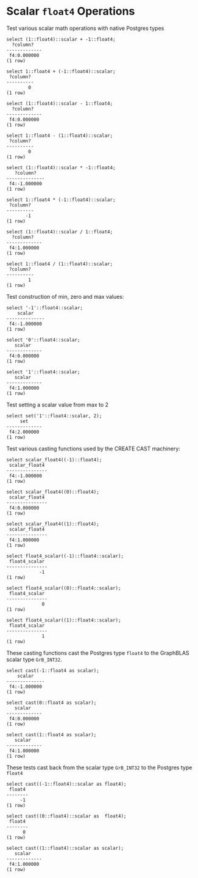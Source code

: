 # Scalar `float4` Operations

Test various scalar math operations with native Postgres types
``` postgres-console
select (1::float4)::scalar + -1::float4;
  ?column?   
-------------
 f4:0.000000
(1 row)

select 1::float4 + (-1::float4)::scalar;
 ?column? 
----------
        0
(1 row)

select (1::float4)::scalar - 1::float4;
  ?column?   
-------------
 f4:0.000000
(1 row)

select 1::float4 - (1::float4)::scalar;
 ?column? 
----------
        0
(1 row)

select (1::float4)::scalar * -1::float4;
   ?column?   
--------------
 f4:-1.000000
(1 row)

select 1::float4 * (-1::float4)::scalar;
 ?column? 
----------
       -1
(1 row)

select (1::float4)::scalar / 1::float4;
  ?column?   
-------------
 f4:1.000000
(1 row)

select 1::float4 / (1::float4)::scalar;
 ?column? 
----------
        1
(1 row)

```
Test construction of min, zero and max values:
``` postgres-console
select '-1'::float4::scalar;
    scalar    
--------------
 f4:-1.000000
(1 row)

select '0'::float4::scalar;
   scalar    
-------------
 f4:0.000000
(1 row)

select '1'::float4::scalar;
   scalar    
-------------
 f4:1.000000
(1 row)

```
Test setting a scalar value from max to 2
``` postgres-console
select set('1'::float4::scalar, 2);
     set     
-------------
 f4:2.000000
(1 row)

```
Test various casting functions used by the CREATE CAST machinery:
``` postgres-console
select scalar_float4((-1)::float4);
 scalar_float4 
---------------
 f4:-1.000000
(1 row)

select scalar_float4((0)::float4);
 scalar_float4 
---------------
 f4:0.000000
(1 row)

select scalar_float4((1)::float4);
 scalar_float4 
---------------
 f4:1.000000
(1 row)

select float4_scalar((-1)::float4::scalar);
 float4_scalar 
---------------
            -1
(1 row)

select float4_scalar((0)::float4::scalar);
 float4_scalar 
---------------
             0
(1 row)

select float4_scalar((1)::float4::scalar);
 float4_scalar 
---------------
             1
(1 row)

```
These casting functions cast the Postgres type `float4` to the
GraphBLAS scalar type `GrB_INT32`.
``` postgres-console
select cast(-1::float4 as scalar);
    scalar    
--------------
 f4:-1.000000
(1 row)

select cast(0::float4 as scalar);
   scalar    
-------------
 f4:0.000000
(1 row)

select cast(1::float4 as scalar);
   scalar    
-------------
 f4:1.000000
(1 row)

```
These tests cast back from the scalar type `GrB_INT32` to the
Postgres type `float4`
``` postgres-console
select cast((-1::float4)::scalar as float4);
 float4 
--------
     -1
(1 row)

select cast((0::float4)::scalar as  float4);
 float4 
--------
      0
(1 row)

select cast((1::float4)::scalar as scalar);
   scalar    
-------------
 f4:1.000000
(1 row)

```